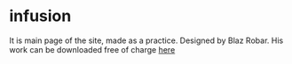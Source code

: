 # infusion
It is main page of the site, made as a practice. 
Designed by Blaz Robar. His work can be downloaded free of charge [here](http://blazrobar.com/free-psd-website-templates/infusion-free-website-template/ "blazrobar.com")
